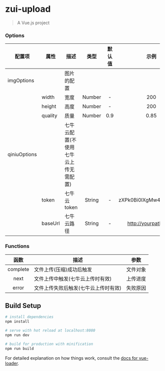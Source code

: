 # zui-upload

> A Vue.js project

### Options
|    配置项    |    属性    |    描述   |   类型   |	默认值	| 示例 |
| -----------------   | -----------------   | ---------------- | :--------: | :----------: |:----------: |
| imgOptions     |   | 图片的配置 |    |
|   |  width  | 宽度  |Number | -     | 200  |
|    |  height  | 高度  |Number | -     | 200  |
|    |  quality  | 质量  |Number | 0.9     | 0.85 |
| qiniuOptions     |   | 七牛云配置(不使用七牛云上传无需配置) |    |
||  token  | 七牛云token  |String | -     | zXPk0Bi0lXgMw4xc9h_VT... |
||  baseUrl  | 七牛云路径  |String | -     | http://yourpath.com/ |




### Functions
| 函数 | 描述   | 参数 |
| :--------:   | -----  | -----  | 
|    complete    |  文件上传(压缩)成功后触发  | 文件对象 |
|    next    |  文件上传中触发(七牛云上传时有效)  | 上传进度 |
|    error   | 文件上传失败后触发(七牛云上传时有效) | 失败原因 |




## Build Setup

``` bash
# install dependencies
npm install

# serve with hot reload at localhost:8080
npm run dev

# build for production with minification
npm run build
```

For detailed explanation on how things work, consult the [docs for vue-loader](http://vuejs.github.io/vue-loader).

